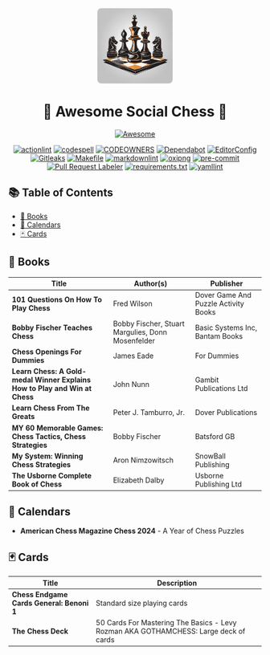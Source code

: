 <div align="center">
  <img src="assets/social-chess-logo.png" alt="Awesome Social Chess Logo" width="150" style="display:block; margin:auto; border-radius:8px;">
  <h1>🎉 Awesome Social Chess 🎉</h1>
  <p>
    <a href="https://github.com/sindresorhus/awesome"><img alt="Awesome" src="https://cdn.rawgit.com/sindresorhus/awesome/d7305f38d29fed78fa85652e3a63e154dd8e8829/media/badge.svg" title="Awesome"></a>
  </p>
  <p>
    <a href="https://github.com/rhysd/actionlint"><img alt="actionlint" src="https://img.shields.io/badge/actionlint-enabled-brightgreen"></a>
    <a href="https://github.com/codespell-project"><img alt="codespell" src="https://img.shields.io/badge/codespell-enabled-brightgreen"></a>
    <a href="https://docs.github.com/en/repositories/managing-your-repositorys-settings-and-features/customizing-your-repository/about-code-owners"><img alt="CODEOWNERS" src="https://img.shields.io/badge/CODEOWNERS-enabled-brightgreen"></a>
    <a href="https://github.com/dependabot"><img alt="Dependabot" src="https://img.shields.io/badge/Dependabot-enabled-brightgreen"></a>
    <a href="https://github.com/editorconfig"><img alt="EditorConfig" src="https://img.shields.io/badge/EditorConfig-enabled-brightgreen"></a>
    <a href="https://github.com/gitleaks/gitleaks"><img alt="Gitleaks" src="https://img.shields.io/badge/gitleaks-enabled-brightgreen"></a>
    <a href="https://www.gnu.org/software/make/"><img alt="Makefile" src="https://img.shields.io/badge/Makefile-enabled-brightgreen"></a>
    <a href="https://github.com/DavidAnson/markdownlint"><img alt="markdownlint" src="https://img.shields.io/badge/markdownlint-enabled-brightgreen"></a>
    <a href="https://github.com/shssoichiro/oxipng"><img alt="oxipng" src="https://img.shields.io/badge/oxipng-enabled-brightgreen"></a>
    <a href="https://github.com/pre-commit"><img alt="pre-commit" src="https://img.shields.io/badge/pre--commit-enabled-brightgreen"></a>
    <a href="https://github.com/actions/labeler"><img alt="Pull Request Labeler" src="https://img.shields.io/badge/Pull_Request_Labeler-enabled-brightgreen"></a>
    <a href="https://pip.pypa.io/en/stable/reference/requirements-file-format/"><img alt="requirements.txt" src="https://img.shields.io/badge/requirements.txt-enabled-brightgreen"></a>
    <a href="https://github.com/adrienverge/yamllint"><img alt="yamllint" src="https://img.shields.io/badge/yamllint-enabled-brightgreen"></a>
  </p>
</div>

## 📚 Table of Contents

- [📖 Books](#books)
- [📅 Calendars](#calendars)
- [🃏 Cards](#cards)

## 📖 Books

| Title                                                                      | Author(s)                                         | Publisher                            |
|----------------------------------------------------------------------------|---------------------------------------------------|--------------------------------------|
| **101 Questions On How To Play Chess**                                     | Fred Wilson                                       | Dover Game And Puzzle Activity Books |
| **Bobby Fischer Teaches Chess**                                            | Bobby Fischer, Stuart Margulies, Donn Mosenfelder | Basic Systems Inc, Bantam Books      |
| **Chess Openings For Dummies**                                             | James Eade                                        | For Dummies                          |
| **Learn Chess: A Gold-medal Winner Explains How to Play and Win at Chess** | John Nunn                                         | Gambit Publications Ltd              |
| **Learn Chess From The Greats**                                            | Peter J. Tamburro, Jr.                            | Dover Publications                   |
| **MY 60 Memorable Games: Chess Tactics, Chess Strategies**                 | Bobby Fischer                                     | Batsford GB                          |
| **My System: Winning Chess Strategies**                                    | Aron Nimzowitsch                                  | SnowBall Publishing                  |
| **The Usborne Complete Book of Chess**                                     | Elizabeth Dalby                                   | Usborne Publishing Ltd               |

## 📅 Calendars

- **American Chess Magazine Chess 2024** - A Year of Chess Puzzles

## 🃏 Cards

| Title                                                               | Description                               |
|---------------------------------------------------------------------|-------------------------------------------|
| **Chess Endgame Cards General: Benoni 1**                           | Standard size playing cards               |
| **The Chess Deck**                                                  | 50 Cards For Mastering The Basics - Levy Rozman AKA GOTHAMCHESS: Large deck of cards |

